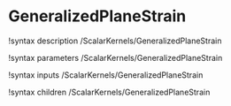 <!-- MOOSE Documentation Stub: Remove this when content is added. -->

# GeneralizedPlaneStrain
!syntax description /ScalarKernels/GeneralizedPlaneStrain

!syntax parameters /ScalarKernels/GeneralizedPlaneStrain

!syntax inputs /ScalarKernels/GeneralizedPlaneStrain

!syntax children /ScalarKernels/GeneralizedPlaneStrain
